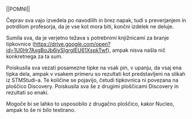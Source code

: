 ||POMNI||

Čeprav sva vajo izvedela po navodilih in brez napak, tudi s preverjanjem in potrdilom profesorja, 
da je vse kot mora biti, končni izdelek ne deluje.

Sumila sva, da je verjetno težava s potrebnimi knjižnicami za branje tipkovnice
(https://drive.google.com/open?id=1U0Hr7AxgBoJb6iySIgrgIEU61XspkTwf),
ampak nisva našla nič konkretnega za ta sum.

Poiskusila sva vezati posamezne tipke na vsak pin, v upanju, da vsaj ena tipka dela, ampak v vsakem primeru
so rezultati kot predstavljeni na slikah iz STMStudi-a. Te količine se pojavijo, četudi tipkovnica ni povezana na
ploščico Discovery. Poiskusila sva še z drugimi ploščicami Discovery in rezultati so enaki.

Mogoče bi se lahko to usposobilo z drugačno ploščico, kakor Nucleo, ampak to še ni bilo testirano.
